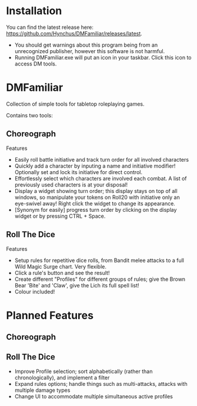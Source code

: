 # Installation
You can find the latest release here: https://github.com/Hynchus/DMFamiliar/releases/latest.
 - You should get warnings about this program being from an unrecognized publisher, however this software is not harmful.
 - Running DMFamiliar.exe will put an icon in your taskbar. Click this icon to access DM tools.

# DMFamiliar
Collection of simple tools for tabletop roleplaying games.

Contains two tools:

## Choreograph
Features
 - Easily roll battle initiative and track turn order for all involved characters
 - Quickly add a character by inputing a name and initiative modifier! Optionally set and lock its initiative for direct control.
 - Effortlessly select which characters are involved each combat. A list of previously used characters is at your disposal!
 - Display a widget showing turn order; this display stays on top of all windows, so manipulate your tokens on Roll20 with initiative only an eye-swivel away! Right click the widget to change its appearance.
 - [Synonym for easily] progress turn order by clicking on the display widget or by pressing CTRL + Space.
 

## Roll The Dice
Features
 - Setup rules for repetitive dice rolls, from Bandit melee attacks to a full Wild Magic Surge chart. Very flexible.
 - Click a rule's button and see the result!
 - Create different "Profiles" for different groups of rules; give the Brown Bear 'Bite' and 'Claw', give the Lich its full spell list!
 - Colour included!





# Planned Features

## Choreograph
 
 
 ## Roll The Dice
 - Improve Profile selection; sort alphabetically (rather than chronologically), and implement a filter
 - Expand rules options; handle things such as multi-attacks, attacks with multiple damage types 
 - Change UI to accommodate multiple simultaneous active profiles
